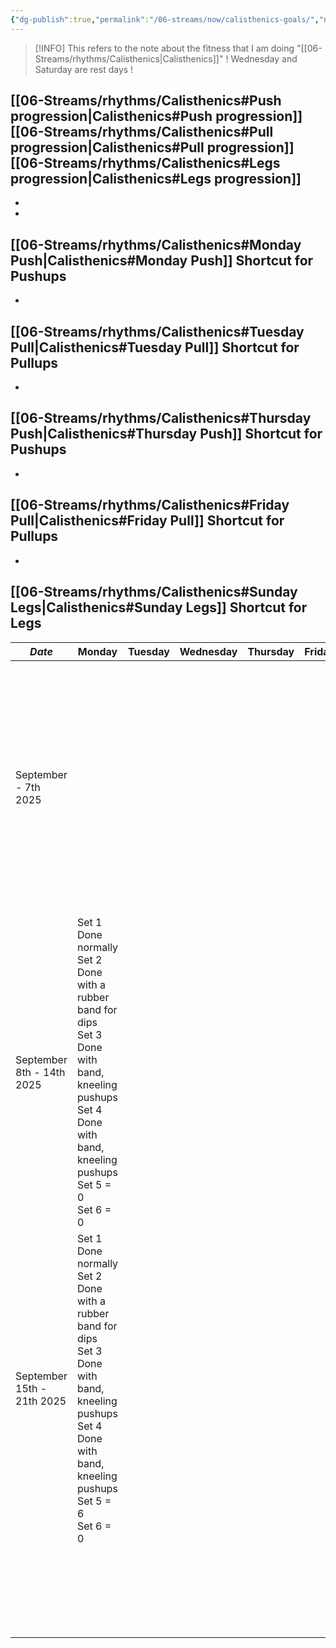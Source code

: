 ```yaml
---
{"dg-publish":true,"permalink":"/06-streams/now/calisthenics-goals/","noteIcon":"","created":"2025-09-07T11:53:33.426+02:00","updated":"2025-09-16T08:33:04.347+02:00"}
---
```



>[!INFO]
>This refers to the note about the fitness that I am doing "[[06-Streams/rhythms/Calisthenics\|Calisthenics]]"
>! Wednesday and Saturday are rest days !

[[06-Streams/rhythms/Calisthenics#Push progression\|Calisthenics#Push progression]][[06-Streams/rhythms/Calisthenics#Pull progression\|Calisthenics#Pull progression]][[06-Streams/rhythms/Calisthenics#Legs progression\|Calisthenics#Legs progression]]
-
-
-
[[06-Streams/rhythms/Calisthenics#Monday Push\|Calisthenics#Monday Push]] Shortcut for Pushups
-
-
[[06-Streams/rhythms/Calisthenics#Tuesday Pull\|Calisthenics#Tuesday Pull]] Shortcut for Pullups
-
-
[[06-Streams/rhythms/Calisthenics#Thursday Push\|Calisthenics#Thursday Push]] Shortcut for Pushups
-
-
[[06-Streams/rhythms/Calisthenics#Friday Pull\|Calisthenics#Friday Pull]] Shortcut for Pullups
-
-
[[06-Streams/rhythms/Calisthenics#Sunday Legs\|Calisthenics#Sunday Legs]] Shortcut for Legs
-


| *Date*                     | Monday                                                                                                                                                                        | Tuesday | Wednesday | Thursday | Friday | Saturday | Sunday                                                                                                                                   |
| -------------------------- | ----------------------------------------------------------------------------------------------------------------------------------------------------------------------------- | ------- | --------- | -------- | ------ | -------- | ---------------------------------------------------------------------------------------------------------------------------------------- |
| September - 7th 2025       |                                                                                                                                                                               |         |           |          |        |          | Set 1 Done hand assisted<br>Set 2 Done hand assisted<br>Set 3 Done hand assisted<br>Set 4 Done hand assisted<br>Set 5 = 16<br>Set 6 = 12 |
| September 8th - 14th 2025  | Set 1 Done normally <br>Set 2 Done with a rubber band for dips <br>Set 3 Done with band, kneeling pushups<br>Set 4 Done with band, kneeling pushups<br>Set 5 = 0<br>Set 6 = 0 |         |           |          |        |          | Set 1 Done hand assisted<br>Set 2 Done hand assisted<br>Set 3 Done hand assisted<br>Set 4 Done hand assisted<br>Set 5 = 14<br>Set 6 = 12 |
| September 15th - 21th 2025 | Set 1 Done normally <br>Set 2 Done with a rubber band for dips <br>Set 3 Done with band, kneeling pushups<br>Set 4 Done with band, kneeling pushups<br>Set 5 = 6<br>Set 6 = 0 |         |           |          |        |          |                                                                                                                                          |
|                            |                                                                                                                                                                               |         |           |          |        |          |                                                                                                                                          |
|                            |                                                                                                                                                                               |         |           |          |        |          |                                                                                                                                          |
|                            |                                                                                                                                                                               |         |           |          |        |          |                                                                                                                                          |
|                            |                                                                                                                                                                               |         |           |          |        |          |                                                                                                                                          |
|                            |                                                                                                                                                                               |         |           |          |        |          |                                                                                                                                          |
|                            |                                                                                                                                                                               |         |           |          |        |          |                                                                                                                                          |
|                            |                                                                                                                                                                               |         |           |          |        |          |                                                                                                                                          |
|                            |                                                                                                                                                                               |         |           |          |        |          |                                                                                                                                          |
|                            |                                                                                                                                                                               |         |           |          |        |          |                                                                                                                                          |
|                            |                                                                                                                                                                               |         |           |          |        |          |                                                                                                                                          |
|                            |                                                                                                                                                                               |         |           |          |        |          |                                                                                                                                          |
|                            |                                                                                                                                                                               |         |           |          |        |          |                                                                                                                                          |
|                            |                                                                                                                                                                               |         |           |          |        |          |                                                                                                                                          |
|                            |                                                                                                                                                                               |         |           |          |        |          |                                                                                                                                          |
|                            |                                                                                                                                                                               |         |           |          |        |          |                                                                                                                                          |
|                            |                                                                                                                                                                               |         |           |          |        |          |                                                                                                                                          |
|                            |                                                                                                                                                                               |         |           |          |        |          |                                                                                                                                          |
|                            |                                                                                                                                                                               |         |           |          |        |          |                                                                                                                                          |
|                            |                                                                                                                                                                               |         |           |          |        |          |                                                                                                                                          |
|                            |                                                                                                                                                                               |         |           |          |        |          |                                                                                                                                          |
|                            |                                                                                                                                                                               |         |           |          |        |          |                                                                                                                                          |
|                            |                                                                                                                                                                               |         |           |          |        |          |                                                                                                                                          |
|                            |                                                                                                                                                                               |         |           |          |        |          |                                                                                                                                          |
|                            |                                                                                                                                                                               |         |           |          |        |          |                                                                                                                                          |




































